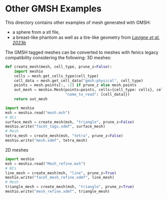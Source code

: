 # Other GMSH Examples

This directory contains other examples of mesh generated with GMSH:
- a sphere from a stl file,
- a breast-like phantom as well as a tire-like geometry from *[Lavigne et al. 2023b](https://doi.org/10.1016/j.cma.2023.115889)*

The GMSH tagged meshes can be converted to meshes with fenics legacy compatibility considering the following:
3D meshes:

```python
def create_mesh(mesh, cell_type, prune_z=False):
    import meshio
    cells = mesh.get_cells_type(cell_type)
    cell_data = mesh.get_cell_data("gmsh:physical", cell_type)
    points = mesh.points[:, :2] if prune_z else mesh.points
    out_mesh = meshio.Mesh(points=points, cells={cell_type: cells}, cell_data={
                           "name_to_read": [cell_data]})
    return out_mesh
```

```python
import meshio
msh = meshio.read("mesh.msh")
# BCs
surface_mesh = create_mesh(msh, "triangle", prune_z=False)
meshio.write("facet_tags.xdmf", surface_mesh)
# Mesh
tetra_mesh = create_mesh(msh, "tetra", prune_z=False)
meshio.write("mesh.xdmf", tetra_mesh)
```

2D meshes
```python
import meshio
msh = meshio.read("Mesh_refine.msh")
# BCs
line_mesh = create_mesh(msh, "line", prune_z=True)
meshio.write("facet_mesh_refine.xdmf", line_mesh)
# Mesh
triangle_mesh = create_mesh(msh, "triangle", prune_z=True)
meshio.write("mesh_refine.xdmf", triangle_mesh)
```